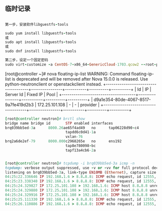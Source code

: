 ## 临时记录


```ruby

第一步，安装软件libguestfs-tools

sudo yum install libguestfs-tools
或
sudo apt install libguestfs-tools
或
sudo dnf install libguestfs-tools

第二步，设定一个固定密码
sudo virt-customize -a CentOS-7-x86_64-GenericCloud-1703.qcow2 --root-password password:passw0rd
```

[root@controller ~]# nova floating-ip-list
WARNING: Command floating-ip-list is deprecated and will be removed after Nova 15.0.0 is released. Use python-neutronclient or openstackclient instead.
+--------------------------------------+----------------+-----------+----------+----------+
| Id                                   | IP             | Server Id | Fixed IP | Pool     |
+--------------------------------------+----------------+-----------+----------+----------+
| d9a1e354-80de-4067-8517-9a7fe419d2b3 | 172.25.101.108 | -         | -        | provider |
+--------------------------------------+----------------+-----------+----------+----------+

```ruby
[root@controller neutron]# brctl show
bridge name	bridge id		STP enabled	interfaces
brq039bb5ed-3a		8000.26ae65f4ad49	no		tap06228d90-c4
							tapdd6c0d41-1a
							vxlan-76
brq2a6de2ef-79		8000.000c2968265e	no		ens192
							tap8e780098-bc
							tapf13a4cb6-2a


[root@controller neutron]# tcpdump -i brq039bb5ed-3a icmp -n
tcpdump: verbose output suppressed, use -v or -vv for full protocol decode
listening on brq039bb5ed-3a, link-type EN10MB (Ethernet), capture size 262144 bytes
04:25:22.336646 IP 192.168.1.6 > 8.8.8.8: ICMP echo request, id 12555, seq 10, length 64
04:25:23.338340 IP 192.168.1.6 > 8.8.8.8: ICMP echo request, id 12555, seq 11, length 64
04:25:24.329827 IP 172.25.101.108 > 192.168.1.6: ICMP host 8.8.8.8 unreachable, length 92
04:25:24.329880 IP 172.25.101.108 > 192.168.1.6: ICMP host 8.8.8.8 unreachable, length 92
04:25:24.329916 IP 172.25.101.108 > 192.168.1.6: ICMP host 8.8.8.8 unreachable, length 92
04:25:25.111330 IP 192.168.1.6 > 8.8.8.8: ICMP echo request, id 12555, seq 12, length 64
04:25:26.110886 IP 192.168.1.6 > 8.8.8.8: ICMP echo request, id 12555, seq 13, length 64
```